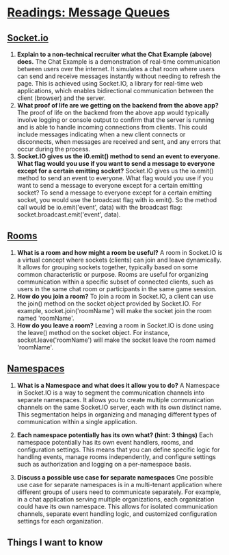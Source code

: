 # [Readings: Message Queues](https://github.com/codefellows/seattle-code-javascript-401d59/tree/main/class-13)

## [Socket.io](https://canvas.instructure.com/courses/8944808/discussion_topics/21361251)
1. **Explain to a non-technical recruiter what the Chat Example (above) does.** The Chat Example is a demonstration of real-time communication between users over the internet. It simulates a chat room where users can send and receive messages instantly without needing to refresh the page. This is achieved using Socket.IO, a library for real-time web applications, which enables bidirectional communication between the client (browser) and the server.
2. **What proof of life are we getting on the backend from the above app?** The proof of life on the backend from the above app would typically involve logging or console output to confirm that the server is running and is able to handle incoming connections from clients. This could include messages indicating when a new client connects or disconnects, when messages are received and sent, and any errors that occur during the process.
3. **Socket.IO gives us the i0.emit() method to send an event to everyone. What flag would you use if you want to send a message to everyone except for a certain emitting socket?** Socket.IO gives us the io.emit() method to send an event to everyone. What flag would you use if you want to send a message to everyone except for a certain emitting socket?
To send a message to everyone except for a certain emitting socket, you would use the broadcast flag with io.emit(). So the method call would be io.emit('event', data) with the broadcast flag: socket.broadcast.emit('event', data).

## [Rooms](https://socket.io/docs/v4/rooms)
1. **What is a room and how might a room be useful?** A room in Socket.IO is a virtual concept where sockets (clients) can join and leave dynamically. It allows for grouping sockets together, typically based on some common characteristic or purpose. Rooms are useful for organizing communication within a specific subset of connected clients, such as users in the same chat room or participants in the same game session.
2. **How do you join a room?** To join a room in Socket.IO, a client can use the join() method on the socket object provided by Socket.IO. For example, socket.join('roomName') will make the socket join the room named 'roomName'.
3. **How do you leave a room?** Leaving a room in Socket.IO is done using the leave() method on the socket object. For instance, socket.leave('roomName') will make the socket leave the room named 'roomName'.


## [Namespaces](https://canvas.instructure.com/courses/8944808/discussion_topics/21361251)
1. **What is a Namespace and what does it allow you to do?** A Namespace in Socket.IO is a way to segment the communication channels into separate namespaces. It allows you to create multiple communication channels on the same Socket.IO server, each with its own distinct name. This segmentation helps in organizing and managing different types of communication within a single application.

2. **Each namespace potentially has its own what? (hint: 3 things)** Each namespace potentially has its own event handlers, rooms, and configuration settings. This means that you can define specific logic for handling events, manage rooms independently, and configure settings such as authorization and logging on a per-namespace basis.
3. **Discuss a possible use case for separate namespaces** One possible use case for separate namespaces is in a multi-tenant application where different groups of users need to communicate separately. For example, in a chat application serving multiple organizations, each organization could have its own namespace. This allows for isolated communication channels, separate event handling logic, and customized configuration settings for each organization.

## Things I want to know

